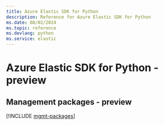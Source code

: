 ```yaml
---
title: Azure Elastic SDK for Python
description: Reference for Azure Elastic SDK for Python
ms.date: 08/02/2024
ms.topic: reference
ms.devlang: python
ms.service: elastic
---
```

# Azure Elastic SDK for Python - preview

## Management packages - preview
[!INCLUDE [mgmt-packages](elastic-mgmt-index.md)]